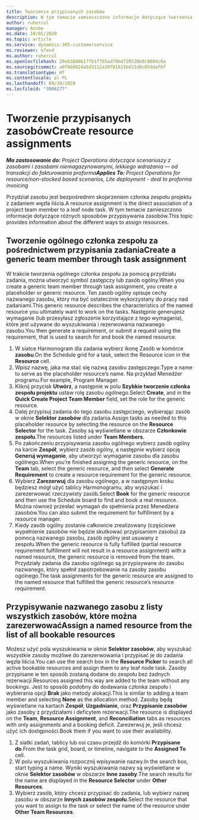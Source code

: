 ```yaml
---
title: Tworzenie przypisanych zasobów
description: W tym temacie zamieszczono informacje dotyczące tworzenia ogólnych i nazwanych przydziałów zasobów.
author: ruhercul
manager: Annbe
ms.date: 10/01/2020
ms.topic: article
ms.service: dynamics-365-customerservice
ms.reviewer: kfend
ms.author: ruhercul
ms.openlocfilehash: 20eb3880b17fb1f765ad79bd720520b0c8004c0a
ms.sourcegitcommit: a0f80d024a5d3112a39781815bd31d0c05ddaf6f
ms.translationtype: HT
ms.contentlocale: pl-PL
ms.lasthandoff: 09/30/2020
ms.locfileid: "3906277"
---
```

# <a name="create-resource-assignments"></a><span data-ttu-id="884ce-103">Tworzenie przypisanych zasobów</span><span class="sxs-lookup"><span data-stu-id="884ce-103">Create resource assignments</span></span>

<span data-ttu-id="884ce-104">_**Ma zastosowanie do:** Project Operations dotyczące scenariuszy z zasobami i zasobami niemagazynowanymi, lekkiego wdrażania — od transakcji do fakturowania proforma_</span><span class="sxs-lookup"><span data-stu-id="884ce-104">_**Applies To:** Project Operations for resource/non-stocked based scenarios, Lite deployment - deal to proforma invoicing_</span></span>


<span data-ttu-id="884ce-105">Przydział zasobu jest bezpośrednim skojarzeniem członka zespołu projektu z zadaniem węzła liścia.</span><span class="sxs-lookup"><span data-stu-id="884ce-105">A resource assignment is the direct association of a project team member to a leaf node task.</span></span> <span data-ttu-id="884ce-106">W tym temacie zamieszczono informacje dotyczące różnych sposobów przypisywania zasobów.</span><span class="sxs-lookup"><span data-stu-id="884ce-106">This topic provides information about the different ways to assign resources.</span></span>

## <a name="create-a-generic-team-member-through-task-assignment"></a><span data-ttu-id="884ce-107">Tworzenie ogólnego członka zespołu za pośrednictwem przypisania zadania</span><span class="sxs-lookup"><span data-stu-id="884ce-107">Create a generic team member through task assignment</span></span>


<span data-ttu-id="884ce-108">W trakcie tworzenia ogólnego członka zespołu za pomocą przydziału zadania, można utworzyć symbol zastępczy lub zasób ogólny.</span><span class="sxs-lookup"><span data-stu-id="884ce-108">When you create a generic team member through task assignment, you create a placeholder or generic resource.</span></span> <span data-ttu-id="884ce-109">Ten zasób ogólny opisuje cechy nazwanego zasobu, który ma być ostatecznie wykorzystany do pracy nad zadaniami.</span><span class="sxs-lookup"><span data-stu-id="884ce-109">This generic resource describes the characteristics of the named resource you ultimately want to work on the tasks.</span></span> <span data-ttu-id="884ce-110">Następnie generujesz wymaganie (lub przesyłasz zgłoszenie korzystające z tego wymagania), które jest używane do wyszukiwania i rezerwowania nazwanego zasobu.</span><span class="sxs-lookup"><span data-stu-id="884ce-110">You then generate a requirement, or submit a request using the requirement, that is used to search for and book the named resource.</span></span>

1. <span data-ttu-id="884ce-111">W siatce Harmonogram dla zadania wybierz ikonę Zasób w komórce **zasobu**.</span><span class="sxs-lookup"><span data-stu-id="884ce-111">On the Schedule grid for a task, select the Resource icon in the **Resource** cell.</span></span>
2. <span data-ttu-id="884ce-112">Wpisz nazwę, jaka ma stać się nazwą zasobu zastępczego.</span><span class="sxs-lookup"><span data-stu-id="884ce-112">Type a name to serve as the placeholder resource’s name.</span></span> <span data-ttu-id="884ce-113">Na przykład Menedżer programu.</span><span class="sxs-lookup"><span data-stu-id="884ce-113">For example, Program Manager.</span></span>
3. <span data-ttu-id="884ce-114">Kliknij przycisk **Utwórz**, a następnie w polu **Szybkie tworzenie członka zespołu projektu** ustaw rolę zasobu ogólnego.</span><span class="sxs-lookup"><span data-stu-id="884ce-114">Select **Create**, and in the **Quick Create Project Team Member** field, set the role for the generic resource.</span></span>
4. <span data-ttu-id="884ce-115">Dalej przypisuj zadania do tego zasobu zastępczego, wybierając zasób w oknie **Selektor zasobów** dla zadania.</span><span class="sxs-lookup"><span data-stu-id="884ce-115">Assign tasks as needed to this placeholder resource by selecting the resource on the **Resource Selector** for the task.</span></span> <span data-ttu-id="884ce-116">Zasoby są wyświetlane w obszarze **Członkowie zespołu**.</span><span class="sxs-lookup"><span data-stu-id="884ce-116">The resources listed under **Team Members**.</span></span>
5. <span data-ttu-id="884ce-117">Po zakończeniu przypisywania zasobu ogólnego wybierz zasób ogólny na karcie **Zespół**, wybierz zasób ogólny, a następnie wybierz opcję **Generuj wymaganie**, aby utworzyć wymaganie zasobu dla zasobu ogólnego.</span><span class="sxs-lookup"><span data-stu-id="884ce-117">When you’re finished assigning the generic resource, on the **Team** tab, select the generic resource, and then select **Generate Requirement** to create a resource requirement for the generic resource.</span></span>
6. <span data-ttu-id="884ce-118">Wybierz **Zarezerwuj** dla zasobu ogólnego, a w następnym kroku będziesz mógł użyć tablicy Harmonogramu, aby wyszukać i zarezerwować rzeczywisty zasób.</span><span class="sxs-lookup"><span data-stu-id="884ce-118">Select **Book** for the generic resource and then use the Schedule board to find and book a real resource.</span></span> <span data-ttu-id="884ce-119">Można również przesłać wymagań do spełnienia przez Menedżera zasobów.</span><span class="sxs-lookup"><span data-stu-id="884ce-119">You can also submit the requirement for fulfillment by a resource manager.</span></span>
7. <span data-ttu-id="884ce-120">Kiedy zasób ogólny zostanie całkowicie zrealizowany (częściowe wypełnienie zasobów nie będzie skutkować przypisaniem zasobu) za pomocą nazwanego zasobu, zasób ogólny jest usuwany z zespołu.</span><span class="sxs-lookup"><span data-stu-id="884ce-120">When the generic resource is fully fulfilled (partial resource requirement fulfillment will not result in a resource assignment) with a named resource, the generic resource is removed from the team.</span></span> <span data-ttu-id="884ce-121">Przydziały zadania dla zasobu ogólnego są przypisywane do zasobu nazwanego, który spełnił zapotrzebowanie na zasoby zasobu ogólnego.</span><span class="sxs-lookup"><span data-stu-id="884ce-121">The task assignments for the generic resource are assigned to the named resource that fulfilled the generic resource’s resource requirement.</span></span>

## <a name="assign-a-named-resource-from-the-list-of-all-bookable-resources"></a><span data-ttu-id="884ce-122">Przypisywanie nazwanego zasobu z listy wszystkich zasobów, które można zarezerwować</span><span class="sxs-lookup"><span data-stu-id="884ce-122">Assign a named resource from the list of all bookable resources</span></span>

<span data-ttu-id="884ce-123">Możesz użyć pola wyszukiwania w oknie **Selektor zasobów**, aby wyszukać wszystkie zasoby możliwe do zarezerwowania i przypisać je do zadania węzła liścia.</span><span class="sxs-lookup"><span data-stu-id="884ce-123">You can use the search box in the **Resource Picker** to search all active bookable resources and assign them to any leaf node task.</span></span> <span data-ttu-id="884ce-124">Zasoby przypisane w ten sposób zostaną dodane do zespołu bez żadnych rezerwacji.</span><span class="sxs-lookup"><span data-stu-id="884ce-124">Resources assigned this way are added to the team without any bookings.</span></span> <span data-ttu-id="884ce-125">Jest to sposób podobny do dodawania członka zespołu i wybierania opcji **Brak** jako metody alokacji.</span><span class="sxs-lookup"><span data-stu-id="884ce-125">This is similar to adding a team member and selecting **None** as the allocation method.</span></span> <span data-ttu-id="884ce-126">Zasoby będą wyświetlane na kartach **Zespół**, **Uzgadnianie**, oraz **Przypisanie zasobów** jako zasoby z przydziałami i deficytem rezerwacji.</span><span class="sxs-lookup"><span data-stu-id="884ce-126">The resource is displayed on the **Team**, **Resource Assignment**, and **Reconciliation** tabs as resources with only assignments and a booking deficit.</span></span> <span data-ttu-id="884ce-127">Zarezerwuj je, jeśli chcesz użyć ich dostępności.</span><span class="sxs-lookup"><span data-stu-id="884ce-127">Book them if you want to use their availability.</span></span>

1. <span data-ttu-id="884ce-128">Z siatki zadań, tablicy lub osi czasu przejdź do komórki **Przypisane do**.</span><span class="sxs-lookup"><span data-stu-id="884ce-128">From the task grid, board, or timeline, navigate to the **Assigned To** cell.</span></span>
2. <span data-ttu-id="884ce-129">W polu wyszukiwania rozpocznij wpisywanie nazwy.</span><span class="sxs-lookup"><span data-stu-id="884ce-129">In the search box, start typing a name.</span></span> <span data-ttu-id="884ce-130">Wyniki wyszukiwania nazwy są wyświetlane w oknie **Selektor zasobów** w obszarze **Inne zasoby**.</span><span class="sxs-lookup"><span data-stu-id="884ce-130">The search results for the name are displayed in the **Resource Selector** under **Other Resources**.</span></span>
3. <span data-ttu-id="884ce-131">Wybierz zasób, który chcesz przypisać do zadania, lub wybierz nazwę zasobu w obszarze **Innych zasobów zespołu**.</span><span class="sxs-lookup"><span data-stu-id="884ce-131">Select the resource that you want to assign to the task or select the name of the resource under **Other Team Resources**.</span></span>

